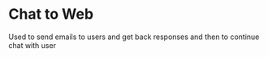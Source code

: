 # Chat to Web

Used to send emails to users and get back responses and then to continue chat with user
